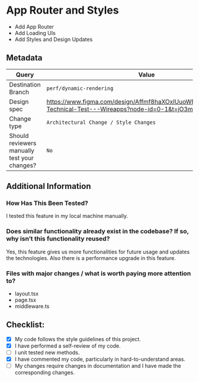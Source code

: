 # App Router and Styles

- Add App Router
- Add Loading UIs
- Add Styles and Design Updates

## Metadata

| Query                                        | Value                                                                                      |
| -------------------------------------------- | ------------------------------------------------------------------------------------------ |
| Destination Branch                           | `perf/dynamic-rendering`                                                                            |
| Design spec                                  | https://www.figma.com/design/Affmf8haXOxIUuoWNnwYqX/Frontend-Technical-Test---Wireapps?node-id=0-1&t=jO3m5DQJ2V5LAT9r-1                                                                                 |
| Change type                                  | `Architectural Change / Style Changes` |
| Should reviewers manually test your changes? | `No`                                                                        |

## Additional Information <Delete unnecessary points>

### How Has This Been Tested?

I tested this feature in my local machine manually.

### Does similar functionality already exist in the codebase? If so, why isn’t this functionality reused?

Yes, this feature gives us more functionalities for future usage and updates the technologies. Also there is a performance upgrade in this feature.

### Files with major changes / what is worth paying more attention to?

- layout.tsx
- page.tsx
- middleware.ts

## Checklist:

- [x] My code follows the style guidelines of this project.
- [x] I have performed a self-review of my code.
- [ ] I unit tested new methods.
- [x] I have commented my code, particularly in hard-to-understand areas.
- [ ] My changes require changes in documentation and I have made the corresponding changes.
